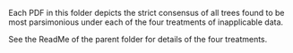 Each PDF in this folder depicts the strict consensus of all trees found to be most 
parsimonious under each of the four treatments of inapplicable data.

See the ReadMe of the parent folder for details of the four treatments.